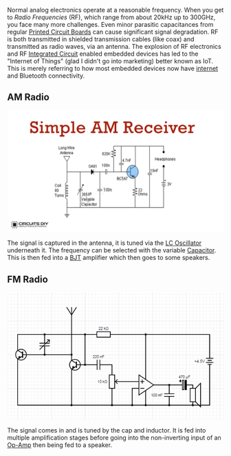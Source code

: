 
Normal analog electronics operate at a reasonable frequency. When you get to *Radio Frequencies* (RF), which range from about 20kHz up to 300GHz, you face many more challenges. Even minor parasitic capacitances from regular [Printed Circuit Boards](../Printed%20Circuit%20Board.md) can cause significant signal degradation. RF is both transmitted in shielded transmission cables (like coax) and transmitted as radio waves, via an antenna. The explosion of RF electronics and RF [Integrated Circuit](../Integrated%20Circuit.md) enabled embedded devices has led to the  "Internet of Things" (glad I didn't go into marketing) better known as IoT. This is merely referring to how most embedded devices now have [internet](../../Internet%20&%20Networking/TCP-IP%20Model.md) and Bluetooth connectivity.


## AM Radio

![](../../Attachments/Pasted%20image%2020230123225243.png)

The signal is captured in the antenna, it is tuned via the [LC Oscillator](Inductors.md) underneath it. The frequency can be selected with the variable [Capacitor](Capacitors.md). This is then fed into a [BJT](BJT.md) amplifier which then goes to some speakers.


## FM Radio

![](../../Attachments/Pasted%20image%2020230123225826.png)

The signal comes in and is tuned by the cap and inductor. It is fed into multiple amplification stages before going into the non-inverting input of an [Op-Amp](Op-Amps.md) then being fed to a speaker.